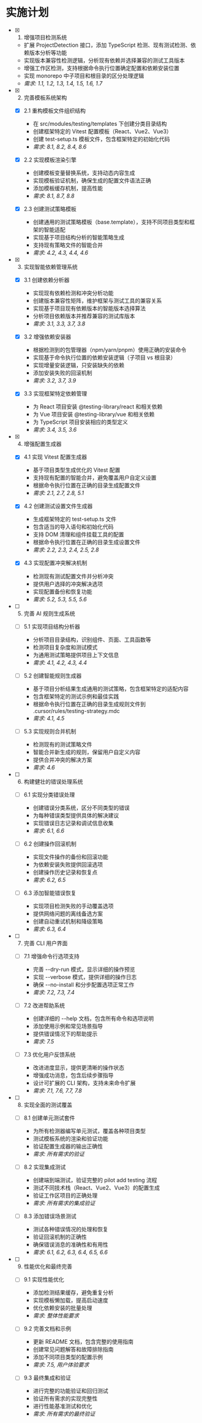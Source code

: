 # 实施计划

-   [x] 1. 增强项目检测系统

    -   扩展 ProjectDetection 接口，添加 TypeScript 检测、现有测试检测、依赖版本分析等功能
    -   实现版本兼容性检测逻辑，分析现有依赖并选择兼容的测试工具版本
    -   增强工作区检测，支持根据命令执行位置确定配置和依赖安装位置
    -   实现 monorepo 中子项目和根目录的区分处理逻辑
    -   _需求: 1.1, 1.2, 1.3, 1.4, 1.5, 1.6, 1.7_

-   [x] 2. 完善模板系统架构

    -   [x] 2.1 重构模板文件组织结构

        -   在 src/modules/testing/templates 下创建分类目录结构
        -   创建框架特定的 Vitest 配置模板（React、Vue2、Vue3）
        -   创建 test-setup.ts 模板文件，包含框架特定的初始化代码
        -   _需求: 8.1, 8.2, 8.4, 8.6_

    -   [x] 2.2 实现模板渲染引擎

        -   创建模板变量替换系统，支持动态内容生成
        -   实现模板验证机制，确保生成的配置文件语法正确
        -   添加模板缓存机制，提高性能
        -   _需求: 8.1, 8.7, 8.8_

    -   [x] 2.3 创建测试策略模板
        -   创建通用的测试策略模板（base.template），支持不同项目类型和框架的智能适配
        -   实现基于项目结构分析的智能策略生成
        -   支持现有策略文件的智能合并
        -   _需求: 4.2, 4.3, 4.4, 4.6_

-   [x] 3. 实现智能依赖管理系统

    -   [x] 3.1 创建依赖分析器

        -   实现现有依赖检测和冲突分析功能
        -   创建版本兼容性矩阵，维护框架与测试工具的兼容关系
        -   实现基于项目现有依赖版本的智能版本选择算法
        -   分析项目依赖版本并推荐兼容的测试库版本
        -   _需求: 3.1, 3.3, 3.7, 3.8_

    -   [x] 3.2 增强依赖安装器

        -   根据检测到的包管理器（npm/yarn/pnpm）使用正确的安装命令
        -   实现基于命令执行位置的依赖安装逻辑（子项目 vs 根目录）
        -   实现增量安装逻辑，只安装缺失的依赖
        -   添加安装失败的回滚机制
        -   _需求: 3.2, 3.7, 3.9_

    -   [x] 3.3 实现框架特定依赖管理
        -   为 React 项目安装 @testing-library/react 和相关依赖
        -   为 Vue 项目安装 @testing-library/vue 和相关依赖
        -   为 TypeScript 项目安装相应的类型定义
        -   _需求: 3.4, 3.5, 3.6_

-   [x] 4. 增强配置生成器

    -   [x] 4.1 实现 Vitest 配置生成器

        -   基于项目类型生成优化的 Vitest 配置
        -   支持现有配置的智能合并，避免覆盖用户自定义设置
        -   根据命令执行位置在正确的目录生成配置文件
        -   _需求: 2.1, 2.7, 2.8, 5.1_

    -   [x] 4.2 创建测试设置文件生成器

        -   生成框架特定的 test-setup.ts 文件
        -   包含适当的导入语句和初始化代码
        -   支持 DOM 清理和组件挂载工具的配置
        -   根据命令执行位置在正确的目录生成设置文件
        -   _需求: 2.2, 2.3, 2.4, 2.5, 2.8_

    -   [x] 4.3 实现配置冲突解决机制
        -   检测现有测试配置文件并分析冲突
        -   提供用户选择的冲突解决选项
        -   实现配置备份和恢复功能
        -   _需求: 5.2, 5.3, 5.5, 5.6_

-   [ ] 5. 完善 AI 规则生成系统

    -   [ ] 5.1 实现项目结构分析器

        -   分析项目目录结构，识别组件、页面、工具函数等
        -   检测项目复杂度和测试模式
        -   为通用测试策略提供项目上下文信息
        -   _需求: 4.1, 4.2, 4.3, 4.4_

    -   [ ] 5.2 创建智能规则生成器

        -   基于项目分析结果生成通用的测试策略，包含框架特定的适配内容
        -   包含框架特定的测试示例和最佳实践
        -   根据命令执行位置在正确的目录生成规则文件到 .cursor/rules/testing-strategy.mdc
        -   _需求: 4.1, 4.5_

    -   [ ] 5.3 实现规则合并机制
        -   检测现有的测试策略文件
        -   智能合并新生成的规则，保留用户自定义内容
        -   提供合并冲突的解决方案
        -   _需求: 4.6_

-   [ ] 6. 构建健壮的错误处理系统

    -   [ ] 6.1 实现分类错误处理

        -   创建错误分类系统，区分不同类型的错误
        -   为每种错误类型提供具体的解决建议
        -   实现错误日志记录和调试信息收集
        -   _需求: 6.1, 6.6_

    -   [ ] 6.2 创建操作回滚机制

        -   实现文件操作的备份和回滚功能
        -   为依赖安装失败提供回滚选项
        -   创建操作历史记录和恢复点
        -   _需求: 6.2, 6.5_

    -   [ ] 6.3 添加智能错误恢复
        -   实现项目检测失败的手动覆盖选项
        -   提供网络问题的离线备选方案
        -   创建自动重试机制和降级策略
        -   _需求: 6.3, 6.4_

-   [ ] 7. 完善 CLI 用户界面

    -   [ ] 7.1 增强命令行选项支持

        -   完善 --dry-run 模式，显示详细的操作预览
        -   实现 --verbose 模式，提供详细的操作日志
        -   确保 --no-install 和分步配置选项正常工作
        -   _需求: 7.2, 7.3, 7.4_

    -   [ ] 7.2 改进帮助系统

        -   创建详细的 --help 文档，包含所有命令和选项说明
        -   添加使用示例和常见场景指导
        -   提供错误情况下的帮助提示
        -   _需求: 7.5_

    -   [ ] 7.3 优化用户反馈系统
        -   改进进度显示，提供更清晰的操作状态
        -   增强成功消息，包含后续步骤指导
        -   设计可扩展的 CLI 架构，支持未来命令扩展
        -   _需求: 7.1, 7.6, 7.7, 7.8_

-   [ ] 8. 实现全面的测试覆盖

    -   [ ] 8.1 创建单元测试套件

        -   为所有检测器编写单元测试，覆盖各种项目类型
        -   测试模板系统的渲染和验证功能
        -   验证配置生成器的输出正确性
        -   _需求: 所有需求的验证_

    -   [ ] 8.2 实现集成测试

        -   创建端到端测试，验证完整的 pilot add testing 流程
        -   测试不同技术栈（React、Vue2、Vue3）的配置生成
        -   验证工作区项目的正确处理
        -   _需求: 所有需求的集成验证_

    -   [ ] 8.3 添加错误场景测试
        -   测试各种错误情况的处理和恢复
        -   验证回滚机制的正确性
        -   确保错误消息的准确性和有用性
        -   _需求: 6.1, 6.2, 6.3, 6.4, 6.5, 6.6_

-   [ ] 9. 性能优化和最终完善

    -   [ ] 9.1 实现性能优化

        -   添加检测结果缓存，避免重复分析
        -   实现模板懒加载，提高启动速度
        -   优化依赖安装的批量处理
        -   _需求: 整体性能要求_

    -   [ ] 9.2 完善文档和示例

        -   更新 README 文档，包含完整的使用指南
        -   创建常见问题解答和故障排除指南
        -   添加不同项目类型的配置示例
        -   _需求: 7.5, 用户体验要求_

    -   [ ] 9.3 最终集成和验证
        -   进行完整的功能验证和回归测试
        -   验证所有需求的实现完整性
        -   进行性能基准测试和优化
        -   _需求: 所有需求的最终验证_

